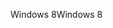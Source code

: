<span data-ttu-id="8d087-101">Windows 8</span><span class="sxs-lookup"><span data-stu-id="8d087-101">Windows 8</span></span>